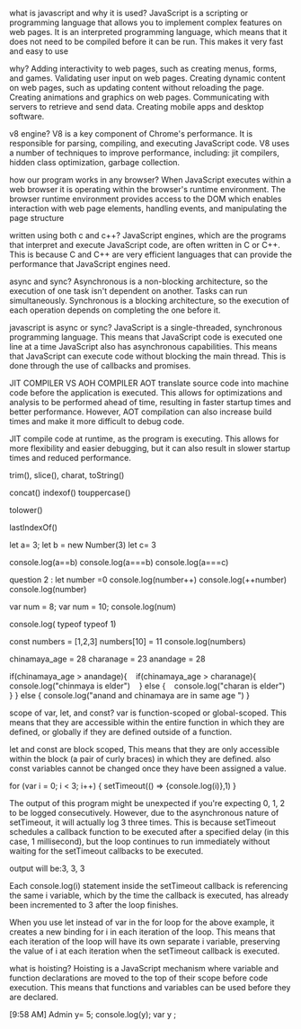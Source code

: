 what is javascript and why it is used?
JavaScript is a scripting or programming language that allows you to implement complex features on web pages.
It is an interpreted programming language, which means that it does not need to be compiled before it can be run. This makes it very fast and easy to use

why?
Adding interactivity to web pages, such as creating menus, forms, and games.
Validating user input on web pages.
Creating dynamic content on web pages, such as updating content without reloading the page.
Creating animations and graphics on web pages.
Communicating with servers to retrieve and send data.
Creating mobile apps and desktop software.

v8 engine?
V8 is a key component of Chrome's performance. It is responsible for parsing, compiling, and executing JavaScript code. V8 uses a number of techniques to improve performance, including: jit compilers, hidden class optimization, garbage collection.

how our program works in any browser?
When JavaScript executes within a web browser it is operating within the browser's runtime environment. The browser runtime environment provides access to the DOM which enables interaction with web page elements, handling events, and manipulating the page structure

written using both c and c++?
JavaScript engines, which are the programs that interpret and execute JavaScript code, are often written in C or C++. This is because C and C++ are very efficient languages that can provide the performance that JavaScript engines need.

async and sync?
Asynchronous is a non-blocking architecture, so the execution of one task isn't dependent on another. Tasks can run simultaneously. Synchronous is a blocking architecture, so the execution of each operation depends on completing the one before it.

javascript is async or sync?
JavaScript is a single-threaded, synchronous programming language. This means that JavaScript code is executed one line at a time
JavaScript also has asynchronous capabilities. This means that JavaScript can execute code without blocking the main thread. 
This is done through the use of callbacks and promises.

JIT COMPILER VS AOH COMPILER
AOT translate source code into machine code before the application is executed. This allows for optimizations and analysis to be performed ahead of time, resulting in faster startup times and better performance. However, AOT compilation can also increase build times and make it more difficult to debug code.

JIT compile code at runtime, as the program is executing. This allows for more flexibility and easier debugging, but it can also result in slower startup times and reduced performance.

trim(), slice(), charat, toString()

concat() indexof() touppercase()

tolower()

lastIndexOf()

let a= 3;
let b = new Number(3)
let c= 3 
 
console.log(a==b)
console.log(a===b)
console.log(a===c)

question 2 :
let number =0
console.log(number++)
console.log(++number)
console.log(number)

var num = 8;
var num = 10;
console.log(num)

console.log( typeof typeof 1)

const numbers = [1,2,3]
numbers[10] = 11
console.log(numbers)

chinamaya_age = 28
charanage = 23
anandage = 28 

if(chinamaya_age > anandage){
    if(chinamaya_age > charanage){
    console.log("chinmaya is elder")
    } else {
    console.log("charan is elder")
    }
} else {
console.log("anand and chinamaya are in same age ")
}

scope of var, let, and const?
var is function-scoped or global-scoped. This means that they are accessible within the entire function in which they are defined, or globally if they are defined outside of a function.

let and const are block scoped, This means that they are only accessible within the block (a pair of curly braces) in which they are defined.
also const variables cannot be changed once they have been assigned a value.

for (var i = 0; i < 3; i++) {
    setTimeout(() => {console.log(i)},1)
 }

 The output of this program might be unexpected if you're expecting 0, 1, 2 to be logged consecutively. However, due to the asynchronous nature of setTimeout, it will actually log 3 three times. This is because setTimeout schedules a callback function to be executed after a specified delay (in this case, 1 millisecond), but the loop continues to run immediately without waiting for the setTimeout callbacks to be executed.

output will be:3, 3, 3

Each console.log(i) statement inside the setTimeout callback is referencing the same i variable, which by the time the callback is executed, has already been incremented to 3 after the loop finishes.

When you use let instead of var in the for loop for the above example, it creates a new binding for i in each iteration of the loop. This means that each iteration of the loop will have its own separate i variable, preserving the value of i at each iteration when the setTimeout callback is executed.

 what is hoisting?
 Hoisting is a JavaScript mechanism where variable and function declarations are moved to the top of their scope before code execution. This means that functions and variables can be used before they are declared.

 [9:58 AM] Admin
y= 5;
console.log(y);
var y ;
